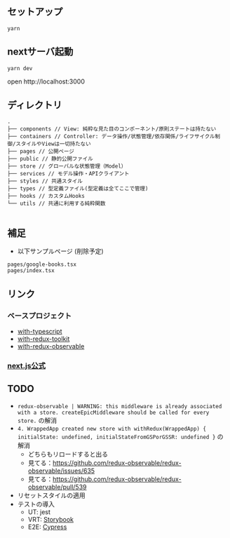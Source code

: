 ## セットアップ
```
yarn
```

## nextサーバ起動
```
yarn dev
```
open http://localhost:3000

## ディレクトリ
```
.
├── components // View: 純粋な見た目のコンポーネント/原則ステートは持たない
├── containers // Controller: データ操作/状態管理/依存関係/ライフサイクル制御/スタイルやViewは一切持たない
├── pages // 公開ページ
├── public // 静的公開ファイル
├── store // グローバルな状態管理（Model）
├── services // モデル操作・APIクライアント
├── styles // 共通スタイル
├── types // 型定義ファイル(型定義は全てここで管理)
├── hooks // カスタムHooks
└── utils // 共通に利用する純粋関数


```

## 補足
* 以下サンプルページ (削除予定)
```
pages/google-books.tsx
pages/index.tsx
```

## リンク
### ベースプロジェクト
* [with-typescript](https://github.com/vercel/next.js/tree/canary/examples/with-typescript)
* [with-redux-toolkit](https://github.com/vercel/next.js/tree/canary/examples/with-redux-toolkit)
* [with-redux-observable](https://github.com/vercel/next.js/blob/canary/examples/with-redux-observable)

### [next.js公式](https://nextjs.org/)


## TODO
- `redux-observable | WARNING: this middleware is already associated with a store. createEpicMiddleware should be called for every store.` の解消
- `4. WrappedApp created new store with withRedux(WrappedApp) { initialState: undefined,
  initialStateFromGSPorGSSR: undefined }` の解消
  - どちらもリロードすると出る
  - 見てる：https://github.com/redux-observable/redux-observable/issues/635
  - 見てる：https://github.com/redux-observable/redux-observable/pull/539
- リセットスタイルの適用
- テストの導入
  - UT: jest
  - VRT: [Storybook](https://storybook.js.org/docs/testing/automated-visual-testing/)
  - E2E: [Cypress](https://www.cypress.io/)
